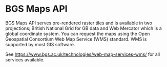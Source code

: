 # BGS Maps API

BGS Maps API serves pre-rendered raster tiles and is available in two projections; British National Grid for GB data and Web Mercator which is a global coordinate system. You can request the maps using the Open Geospatial Consortium Web Map Service (WMS) standard. WMS is supported by most GIS software.

See https://www.bgs.ac.uk/technologies/web-map-services-wms/ for all services available.
